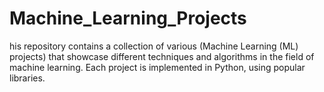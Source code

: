 # Machine_Learning_Projects
his repository contains a collection of various (Machine Learning (ML) projects) that showcase different techniques and algorithms in the field of machine learning. Each project is implemented in Python, using popular libraries.
